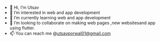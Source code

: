 - 👋 Hi, I’m Utsav
- 👀 I’m interested in web and app development
- 🌱 I’m currently learning web and app development
- 💞️ I’m looking to collaborate on making web pages ,new websitesand app using flutter.
- 📫 You can reach me @utsavporwal01@gmail.com

<!---
up4154/up4154 is a ✨ special ✨ repository because its `README.md` (this file) appears on your GitHub profile.
You can click the Preview link to take a look at your changes.
--->
